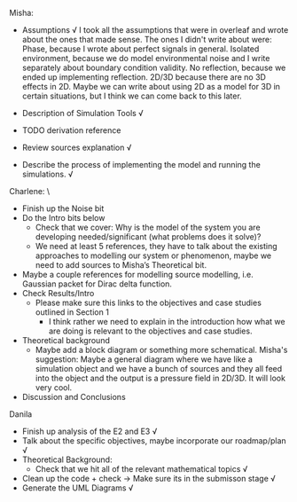 Misha:

- Assumptions √
  I took all the assumptions that were in overleaf and wrote about the ones that made sense.
  The ones I didn't write about were:
  Phase, because I wrote about perfect signals in general.
  Isolated environment, because we do model environmental noise and I write separately about boundary condition validity.
  No reflection, because we ended up implementing reflection.
  2D/3D because there are no 3D effects in 2D. Maybe we can write about using 2D as a model for 3D in certain situations, but I think we can come back to this later.

- Description of Simulation Tools √
- TODO derivation reference
- Review sources explanation √
- Describe the process of implementing the model and running the simulations. √

Charlene:
\
- Finish up the Noise bit
- Do the Intro bits below
  - Check that we cover: Why is the model of the system you are developing needed/significant (what problems does it solve)?
  - We need at least 5 references, they have to talk about the existing approaches to modelling our system or phenomenon, maybe we need to add sources to Misha’s Theoretical bit.
 - Maybe a couple references for modelling source modelling, i.e. Gaussian packet for Dirac delta function.
- Check Results/Intro
  - Please make sure this links to the objectives and case studies outlined in Section 1
    - I think rather we need to explain in the introduction how what we are doing is relevant to the objectives and case studies.
- Theoretical background
  - Maybe add a block diagram or something more schematical.
      Misha's suggestion: Maybe a general diagram where we have like a simulation object and we have a bunch of sources and they all feed into the object and the output is a pressure field in 2D/3D. It will look very cool.
- Discussion and Conclusions


Danila 

- Finish up analysis of the E2 and E3 √
- Talk about the specific objectives, maybe incorporate our roadmap/plan √
- Theoretical Background:
  - Check that we hit all of the relevant mathematical topics √
- Clean up the code + check -> Make sure its in the submisson stage √
- Generate the UML Diagrams √
